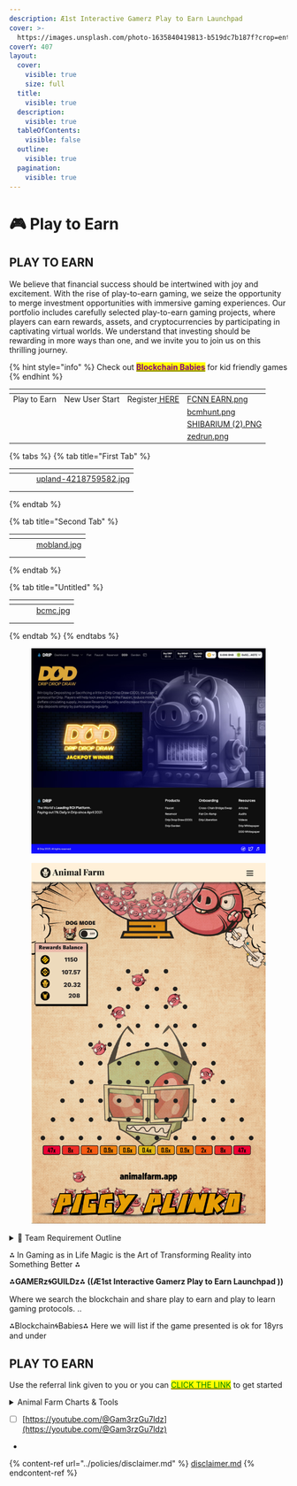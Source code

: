 ```yaml
---
description: Æ1st Interactive Gamerz Play to Earn Launchpad
cover: >-
  https://images.unsplash.com/photo-1635840419813-b519dc7b187f?crop=entropy&cs=srgb&fm=jpg&ixid=M3wxOTcwMjR8MHwxfHNlYXJjaHwyfHxwbGF5JTIwdG8lMjBlYXJufGVufDB8fHx8MTY4NzgyOTc5MXww&ixlib=rb-4.0.3&q=85
coverY: 407
layout:
  cover:
    visible: true
    size: full
  title:
    visible: true
  description:
    visible: true
  tableOfContents:
    visible: false
  outline:
    visible: true
  pagination:
    visible: true
---
```


# 🎮 Play to Earn

## PLAY TO EARN

We believe that financial success should be intertwined with joy and excitement. With the rise of play-to-earn gaming, we seize the opportunity to merge investment opportunities with immersive gaming experiences. Our portfolio includes carefully selected play-to-earn gaming projects, where players can earn rewards, assets, and cryptocurrencies by participating in captivating virtual worlds. We understand that investing should be rewarding in more ways than one, and we invite you to join us on this thrilling journey.

{% hint style="info" %}
Check out [<mark style="color:purple;">**Blockchain Babies**</mark>](broken-reference) for kid friendly games
{% endhint %}

<table data-view="cards"><thead><tr><th></th><th></th><th></th><th data-hidden data-card-cover data-type="files"></th></tr></thead><tbody><tr><td>Play to Earn</td><td>New User Start</td><td>Register<a href="https://forms.gle/QnDZj7eQpzUDe52EA"> HERE</a></td><td><a href="../.gitbook/assets/FCNN EARN.png">FCNN EARN.png</a></td></tr><tr><td></td><td></td><td></td><td><a href="../.gitbook/assets/bcmhunt.png">bcmhunt.png</a></td></tr><tr><td></td><td></td><td></td><td><a href="../.gitbook/assets/SHIBARIUM (2).PNG">SHIBARIUM (2).PNG</a></td></tr><tr><td></td><td></td><td></td><td><a href="../.gitbook/assets/zedrun.png">zedrun.png</a></td></tr></tbody></table>

{% tabs %}
{% tab title="First Tab" %}
<table data-view="cards"><thead><tr><th></th><th></th><th></th><th data-hidden data-card-cover data-type="files"></th></tr></thead><tbody><tr><td></td><td></td><td></td><td><a href="../.gitbook/assets/upland-4218759582.jpg">upland-4218759582.jpg</a></td></tr><tr><td></td><td></td><td></td><td></td></tr><tr><td></td><td></td><td></td><td></td></tr></tbody></table>
{% endtab %}

{% tab title="Second Tab" %}
<table data-view="cards"><thead><tr><th></th><th></th><th></th><th data-hidden data-card-cover data-type="files"></th></tr></thead><tbody><tr><td></td><td></td><td></td><td><a href="../.gitbook/assets/mobland.jpg">mobland.jpg</a></td></tr><tr><td></td><td></td><td></td><td></td></tr><tr><td></td><td></td><td></td><td></td></tr></tbody></table>
{% endtab %}

{% tab title="Untitled" %}
<table data-view="cards"><thead><tr><th></th><th></th><th></th><th data-hidden data-card-cover data-type="files"></th></tr></thead><tbody><tr><td></td><td></td><td></td><td><a href="../.gitbook/assets/bcmc.jpg">bcmc.jpg</a></td></tr><tr><td></td><td></td><td></td><td></td></tr><tr><td></td><td></td><td></td><td></td></tr></tbody></table>
{% endtab %}
{% endtabs %}

<div align="left">

<figure><img src="../.gitbook/assets/89dfbdf6-432a-4ff3-8746-482888312c6a.png" alt=""><figcaption></figcaption></figure>

</div>

<figure><img src="../.gitbook/assets/piggyplinko-gamethumbnail.2ce073fe (2).jpg" alt=""><figcaption></figcaption></figure>

<details>

<summary>📢  Team Requirement Outline</summary>

* [ ] Social Media : Follow, Like, Subscribe to  any and/or all of our accounts....Comment with your wallet address to be added to the airdrop pools.
* [ ] Decentralized Protocols: Must have a Drip wallet on the team. Optional but highly encourged protocols are AnimalFarm and BNB Miner.
*

</details>

⁂ In Gaming as in Life Magic is the Art of Transforming Reality into Something Better ⁂

**⁂GAMERz🌀GUILDz⁂ ((Æ1st Interactive Gamerz Play to Earn Launchpad ))**

Where we search the blockchain and share play to earn and play to learn gaming protocols. ..

⁂Blockchain🌀Babies⁂ Here we will list if the game presented is ok for 18yrs and under

## PLAY TO EARN

Use the referral link given to you or you can [<mark style="color:green;">CLICK THE LINK</mark>](https://forms.gle/KD5bkL8FrgSuRuvWA)  to get started

<details>

<summary>Animal Farm Charts &#x26; Tools</summary>

[https://animalfarm.wiki/](https://animalfarm.wiki/)



</details>

* [ ] [https://youtube.com/@Gam3rzGu7ldz](https://youtube.com/@Gam3rzGu7ldz)
*

{% content-ref url="../policies/disclaimer.md" %}
[disclaimer.md](../policies/disclaimer.md)
{% endcontent-ref %}

